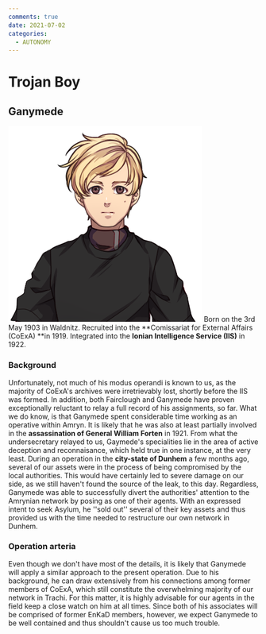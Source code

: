 ```yaml
---
comments: true
date: 2021-07-02
categories:
  - AUTONOMY
---
```


# Trojan Boy

## Ganymede
![](/assets/blog/images/itch/2021/Tugj1c.png)
Born on the 3rd May 1903 in Waldnitz.
Recruited into the **Comissariat for External Affairs (CoExA) **in 1919.
Integrated into the **Ionian Intelligence Service (IIS)** in 1922.
<!-- more -->
### Background
Unfortunately, not much of his modus operandi is known to us, as the majority of CoExA's archives were irretrievably lost, shortly before the IIS was formed.
In addition, both Fairclough and Ganymede have proven exceptionally reluctant to relay a full record of his assignments, so far.
What we do know, is that Ganymede spent considerable time working as an operative within Amryn. It is likely that he was also at least partially involved in the **assassination of General William Forten** in 1921.
From what the undersecretary relayed to us, Gaymede's specialities lie in the area of active deception and reconnaisance, which held true in one instance, at the very least.
During an operation in the **city-state of Dunhem** a few months ago, several of our assets were in the process of being compromised by the local authorities.
This would have certainly led to severe damage on our side, as we still haven't found the source of the leak, to this day.
Regardless, Ganymede was able to successfully divert the authorities' attention to the Amrynian network by posing as one of their agents. With an expressed intent to seek Asylum, he ''sold out'' several of their key assets and thus provided us with the time needed to restructure our own network in Dunhem.

### Operation arteria
Even though we don't have most of the details, it is likely that Ganymede will apply a similar approach to the present operation.
Due to his background, he can draw extensively from his connections among former members of CoExA, which still constitute the overwhelming majority of our network in Trachi.
For this matter, it is highly advisable for our agents in the field keep a close watch on him at all times.
Since both of his associates will be comprised of former EnKaD members, however, we expect Ganymede to be well contained and thus shouldn't cause us too much trouble.
